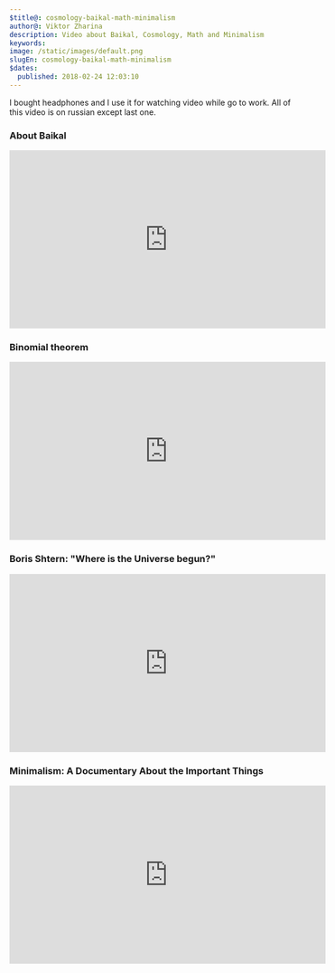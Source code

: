 ```yaml
---
$title@: cosmology-baikal-math-minimalism
author@: Viktor Zharina
description: Video about Baikal, Cosmology, Math and Minimalism
keywords: 
image: /static/images/default.png
slugEn: cosmology-baikal-math-minimalism
$dates:
  published: 2018-02-24 12:03:10
---
```

I bought headphones and I use it for watching video while go to work.
All of this video is on russian except last one.

### About Baikal
<div class="videoWrapper">
<iframe width="560" height="315" src="https://www.youtube.com/embed/4WejFC9HZPg?rel=0&amp;controls=0&amp;showinfo=0" frameborder="0" allow="autoplay; encrypted-media" allowfullscreen></iframe>
</div>

### Binomial theorem
<div class="videoWrapper">
  <iframe width="560" height="315" src="https://www.youtube.com/embed/Pwvp2H0hx4E?rel=0&amp;controls=0&amp;showinfo=0" frameborder="0" allow="autoplay; encrypted-media" allowfullscreen></iframe>
</div>

### Boris Shtern: "Where is the Universe begun?"
<div class="videoWrapper">
  <iframe width="560" height="315" src="https://www.youtube.com/embed/mU6p52J1CNY?rel=0&amp;controls=0&amp;showinfo=0" frameborder="0" allow="autoplay; encrypted-media" allowfullscreen></iframe>
</div>


### Minimalism: A Documentary About the Important Things
<div class="videoWrapper">
  <iframe width="560" height="315" src="https://www.youtube.com/embed/0Co1Iptd4p4?rel=0" frameborder="0" allow="autoplay; encrypted-media" allowfullscreen></iframe>
</div>